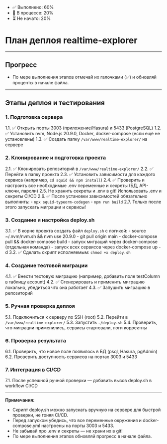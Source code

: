 - ✅ Выполнено: 60%
- 🚀 В процессе: 20%
- ⏳ Не начато: 20%

# План деплоя realtime-explorer

---

## Прогресс

- По мере выполнения этапов отмечай их галочками (✅) и обновляй проценты в начале файла.

---

## Этапы деплоя и тестирования

### 1. Подготовка сервера
  1.1. ✅ Открыть порты 3003 (приложение/Hasura) и 5433 (PostgreSQL)
  1.2. ✅ Установить nvm, Node.js 20.9.0, Docker, docker-compose (если ещё не установлены)
  1.3. ✅ Создать папку `/var/www/realtime-explorer/` на сервере

### 2. Клонирование и подготовка проекта
  2.1. ✅ Клонировать репозиторий в `/var/www/realtime-explorer/`
  2.2. ✅ Перейти в папку проекта
  2.3. ✅ Установить зависимости для каждого сервиса (например, `cd squid && npm install`)
  2.4. ✅ Проверить и настроить все необходимые .env переменные и секреты (БД, API-ключи, пароли)
  2.5. Не хранить секреты и .env в git! Использовать .env и секреты CI/CD
  2.6. ✅ После установки зависимостей обязательно выполнить:
    - `npx squid-typeorm-codegen`
    - `npm run build`
  2.7. Только после этого запускать миграции и сервисы!

### 3. Создание и настройка deploy.sh
  3.1. ✅ В корне проекта создать файл `deploy.sh` с логикой:
    - source ~/.nvm/nvm.sh && nvm use 20.9.0
    - git pull origin main
    - docker-compose pull && docker-compose build
    - запуск миграций через docker-compose (отдельная команда)
    - запуск всех сервисов через docker-compose up -d
  3.2. ✅ Сделать скрипт исполняемым: `chmod +x deploy.sh`

### 4. Создание тестовой миграции
  4.1. ✅ Внести тестовую миграцию (например, добавить поле testColumn в таблицу account)
  4.2. ✅ Сгенерировать и применить миграцию локально, убедиться что она работает
  4.3. ✅ Запушить миграцию в репозиторий

### 5. Ручная проверка деплоя
  5.1. Подключиться к серверу по SSH (root)
  5.2. Перейти в `/var/www/realtime-explorer/`
  5.3. Запустить `./deploy.sh`
  5.4. Проверить, что миграции применились, сервисы стартовали, логи корректны

### 6. Проверка результата
  6.1. Проверить, что новое поле появилось в БД (psql, Hasura, pgAdmin)
  6.2. Проверить доступность сервисов на портах 3003 и 5433

### 7. Интеграция в CI/CD
  7.1. После успешной ручной проверки — добавить вызов deploy.sh в workflow CI/CD

---

**Примечания:**
- Скрипт deploy.sh можно запускать вручную на сервере для быстрой проверки, не гоняя CI/CD.
- Перед запуском убедись, что все переменные окружения и docker-compose.yml настроены на порты 3003 и 5433.
- Не забывай про .env и секреты — не храни их в git!
- По мере выполнения этапов обновляй прогресс в начале файла. 